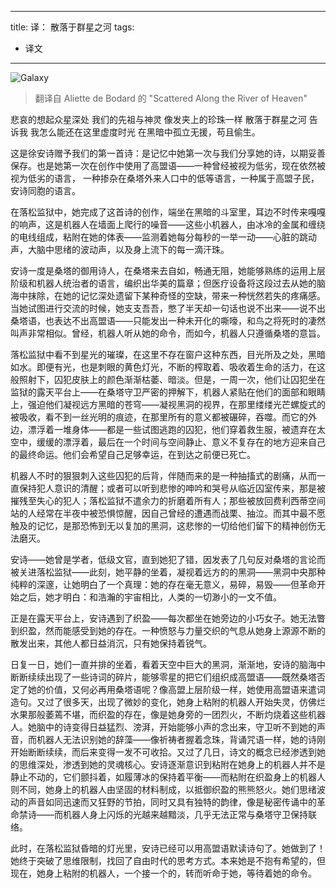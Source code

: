 
---
title: 译： 散落于群星之河
tags:
- 译文
---

![Galaxy](http://7xqdw6.com1.z0.glb.clouddn.com/Galaxy.png)

> 翻译自 Aliette de Bodard 的 "Scattered Along the River of Heaven" 

悲哀的想起众星深处
我们的先祖与神灵
像发夹上的珍珠一样
散落于群星之河
告诉我
我怎么能还在这里虚度时光
在黑暗中孤立无援，苟且偷生。

<!-- more -->



这是徐安诗赠予我们的第一首诗：是记忆中她第一次与我们分享她的诗，以期妥善保存。也是她第一次在创作中使用了高盟语——一种曾经被视为低劣，现在依然被视为低劣的语言， 一种掺杂在桑塔外来人口中的低等语言，一种属于高盟子民，安诗同胞的语言。

在落松监狱中，她完成了这首诗的创作，端坐在黑暗的斗室里，耳边不时传来嘎嘎的响声，这是机器人在墙面上爬行的噪音——这些小机器人，由冰冷的金属和缠绕的电线组成，粘附在她的体表——监测着她每分每秒的一举一动——心脏的跳动声，大脑中思绪的波动声，以及身上流下的每一滴汗珠。

安诗一度是桑塔的御用诗人，在桑塔来去自如，畅通无阻，她能够熟练的运用上层阶级和机器人统治者的语言，编织出华美的篇章；但医疗设备将这段过去从她的脑海中抹除，在她的记忆深处遗留下某种奇怪的空缺，带来一种恍然若失的疼痛感。当她试图进行交流的时候，她支支吾吾，憋了半天却一句话也说不出来——说不出桑塔语，也表达不出高盟语——只能发出一种未开化的嘶嚎，和鸟之将死时的凄然叫声非常相似。曾经，机器人听从她的命令，而如今，机器人只遵循桑塔的意旨。

落松监狱中看不到星光的璀璨，在这里不存在窗户这种东西，目光所及之处，黑暗如水。即便有光，也是刺眼的黄色灯光，不断的榨取着、吸收着生命的活力，在这般照射下，囚犯皮肤上的颜色渐渐枯萎、暗淡。但是，一周一次，他们让囚犯坐在监狱的露天平台上——在桑塔守卫严密的押解下，机器人紧贴在他们的面部和眼睛上，强迫他们凝视远方黑暗的苍穹——凝视黑洞的视界，在那里缕缕光芒螺旋式的被吸收，看不到一丝光明的痕迹，在那里所有的意义都被碾碎，吞噬。而它的外边，漂浮着一堆身体——都是一些试图逃跑的囚犯，他们穿着救生服，被遗弃在太空中，缓缓的漂浮着，最后在一个时间与空间静止、意义不复存在的地方迎来自己的最终命运。他们会希望自己足够幸运，在到达之前便已死亡。

机器人不时的狠狠刺入这些囚犯的后背，伴随而来的是一种抽搐式的剧痛，从而一直保持犯人意识的清醒；或者可以听到悲惨的呻吟和哭号从临近囚室传来，那是被摧残至失心的犯人；落松监狱不遣余力的折磨着所有人；那些被放回费利西蒂空间站的人经常在半夜中被恐惧惊醒，因自己曾经的遭遇而战栗、抽泣。而其中最不愿触及的记忆，是那恐怖到无以复加的黑洞，这悲惨的一切给他们留下的精神创伤无法磨灭。

安诗——她曾是学者，低级文官，直到她犯了错，因发表了几句反对桑塔的言论而被关进落松监狱——此刻，她平静的坐着，凝视着远方的的黑洞——黑洞中央那种纯粹的深邃，让她明白了一个真理：她的存在毫无意义，易碎，易毁——但革命开始之后，她才明白：和浩瀚的宇宙相比，人类的一切渺小的一文不值。

正是在露天平台上，安诗遇到了织盈——每次都坐在她旁边的小巧女子。她无法瞥到织盈，然而能感受到她的存在。一种愤怒与力量交织的气息从她身上源源不断的散发出来，其他人都日益消沉，只有她保持着锐气。

日复一日，她们一直并排的坐着，看着天空中巨大的黑洞，渐渐地，安诗的脑海中断断续续出现了一些诗词的碎片，能够零星的把它们组织成高盟语——既然桑塔否定了她的价值，又何必再用桑塔语呢？像高盟上层阶级一样，她使用高盟语来遣词造句。又过了很多天，出现了微妙的变化，她身上粘附的机器人开始失灵，仿佛烂水果那般萎蔫不堪，而织盈的存在，像是她身旁的一团烈火，不断灼烧着这些机器人。她脑中的诗变得日益猛烈、滂湃，开始能够小声的念出来，守卫听不到她的声音，而机器人无法识别她的辞藻——像祈祷者握着念珠，背诵咒语一样，她的诗刚开始断断续续，而后来变得一发不可收拾。又过了几日，诗文的概念已经渗透到她的思维深处，渗透到她的灵魂核心。安诗逐渐意识到粘附在她身上的机器人并不是静止不动的，它们颤抖着，如履薄冰的保持着平衡——而粘附在织盈身上的机器人则不同，她身上的机器人由坚固的材料制成，以抵御织盈的熊熊怒火。她们思绪波动的声音如同迅速而又狂野的节拍，同时又具有独特的韵律，像是秘密传诵中的革命禁诗——而机器人身上闪烁的光越来越黯淡，几乎无法正常与桑塔守卫保持联络。

此时，在落松监狱昏暗的灯光里，安诗已经可以用高盟语默读诗句了。她做到了！她终于突破了思维限制，找回了自由时代的思考方式。本来她是不抱有希望的，但现在，她身上粘附的机器人，一个接一个的，转而听命于她，等待着她的命令。